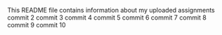 This README file contains information about my uploaded assignments
commit 2
commit 3
commit 4
commit 5
commit 6
commit 7
commit 8
commit 9
commit 10
